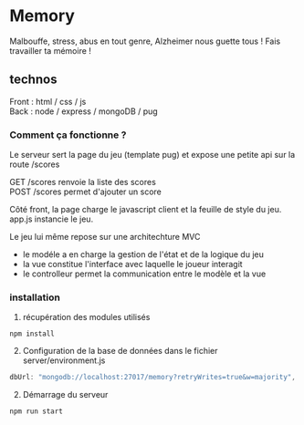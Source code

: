 # Memory

Malbouffe, stress, abus en tout genre, Alzheimer nous guette tous ! Fais travailler ta mémoire !

## technos 

Front : html / css / js  
Back : node / express / mongoDB / pug  

### Comment ça fonctionne ?

Le serveur sert la page du jeu (template pug) et expose une petite api sur la route /scores  

  GET /scores renvoie la liste des scores  
  POST /scores permet d'ajouter un score

Côté front, la page charge le javascript client et la feuille de style du jeu.
app.js instancie le jeu.

Le jeu lui même repose sur une architechture MVC
  - le modéle a en charge la gestion de l'état et de la logique du jeu
  - la vue constitue l'interface avec laquelle le joueur interagit
  - le controlleur permet la communication entre le modèle et la vue

### installation

1. récupération des modules utilisés 
```
npm install
```
2. Configuration de la base de données dans le fichier server/environment.js
```javascript
dbUrl: "mongodb://localhost:27017/memory?retryWrites=true&w=majority",
```
2. Démarrage du serveur 
```
npm run start
```

